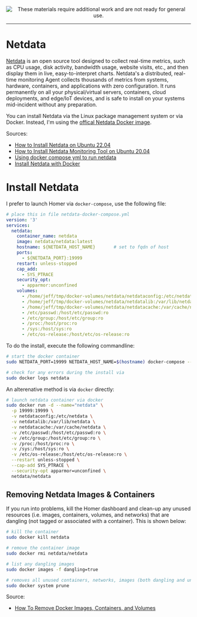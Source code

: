 <!--
Maintainer:   jeffskinnerbox@yahoo.com / www.jeffskinnerbox.me
Version:      0.0.1
-->


<div align="center">
<img src="http://www.foxbyrd.com/wp-content/uploads/2018/02/file-4.jpg" title="These materials require additional work and are not ready for general use." align="center">
</div>


----


# Netdata
[Netdata][01] is an open source tool designed to collect real-time metrics,
such as CPU usage, disk activity, bandwidth usage, website visits, etc.,
and then display them in live, easy-to-interpret charts.
Netdata's a distributed, real-time monitoring Agent collects thousands of metrics
from systems, hardware, containers, and applications with zero configuration.
It runs permanently on all your physical/virtual servers,
containers, cloud deployments, and edge/IoT devices,
and is safe to install on your systems mid-incident without any preparation.

You can install Netdata via the Linux package management system or via Docker.
Instead, I'm using the [offical Netdata Docker image][02].

Sources:

* [How to Install Netdata on Ubuntu 22.04](https://wiki.crowncloud.net/?how_to_Install_netdata_monitoring_tool_ubuntu_22_04)
* [How to Install Netdata Monitoring Tool on Ubuntu 20.04](https://linuxhint.com/how-to-install-netdata-monitoring-tool-on-ubuntu-20-04/)
* [Using docker compose yml to run netdata](https://vmnet8.github.io/2020/02/12/Using-docker-compose-yml-to-run-netdata/)
* [Install Netdata with Docker](https://learn.netdata.cloud/docs/agent/packaging/docker)

# Install Netdata
I prefer to launch Homer via `docker-compose`, use the following file:

```yaml
# place this in file netdata-docker-compose.yml
version: '3'
services:
  netdata:
    container_name: netdata
    image: netdata/netdata:latest
    hostname: ${NETDATA_HOST_NAME}       # set to fqdn of host
    ports:
      - ${NETDATA_PORT}:19999
    restart: unless-stopped
    cap_add:
      - SYS_PTRACE
    security_opt:
      - apparmor:unconfined
    volumes:
      - /home/jeff/tmp/docker-volumes/netdata/netdataconfig:/etc/netdata
      - /home/jeff/tmp/docker-volumes/netdata/netdatalib:/var/lib/netdata
      - /home/jeff/tmp/docker-volumes/netdata/netdatacache:/var/cache/netdata
      - /etc/passwd:/host/etc/passwd:ro
      - /etc/group:/host/etc/group:ro
      - /proc:/host/proc:ro
      - /sys:/host/sys:ro
      - /etc/os-release:/host/etc/os-release:ro
```

To do the install, execute the following commandline:

```bash
# start the docker container
sudo NETDATA_PORT=19999 NETDATA_HOST_NAME=$(hostname) docker-compose --file ./netdata-docker-compose.yml up -d

# check for any errors during the install via
sudo docker logs netdata
```

An alterenative method is via `docker` directly:

```bash
# launch netdata container via docker
sudo docker run -d --name="netdata" \
  -p 19999:19999 \
  -v netdataconfig:/etc/netdata \
  -v netdatalib:/var/lib/netdata \
  -v netdatacache:/var/cache/netdata \
  -v /etc/passwd:/host/etc/passwd:ro \
  -v /etc/group:/host/etc/group:ro \
  -v /proc:/host/proc:ro \
  -v /sys:/host/sys:ro \
  -v /etc/os-release:/host/etc/os-release:ro \
  --restart unless-stopped \
  --cap-add SYS_PTRACE \
  --security-opt apparmor=unconfined \
  netdata/netdata
```

## Removing Netdata Images & Containers
If you run into problems, kill the Homer dashboard
and clean-up any unused resources
(i.e. images, containers, volumes, and networks)
that are dangling (not tagged or associated with a container).
This is shown below:

```bash
# kill the container
sudo docker kill netdata

# remove the container image
sudo docker rmi netdata/netdata

# list any dangling images
sudo docker images -f dangling=true

# removes all unused containers, networks, images (both dangling and unreferenced), and optionally, volumes
sudo docker system prune
```

Source:

* [How To Remove Docker Images, Containers, and Volumes](https://www.digitalocean.com/community/tutorials/how-to-remove-docker-images-containers-and-volumes)



[01]:https://www.netdata.cloud/
[02]:https://hub.docker.com/r/netdata/netdata
[03]:
[04]:
[05]:
[06]:
[07]:
[08]:
[09]:
[10]:
